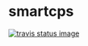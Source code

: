 # smartcps

[![travis status image](https://travis-ci.org/IoTUDresden/smartcps.svg?branch=master)](https://travis-ci.org/IoTUDresden/smartcps)